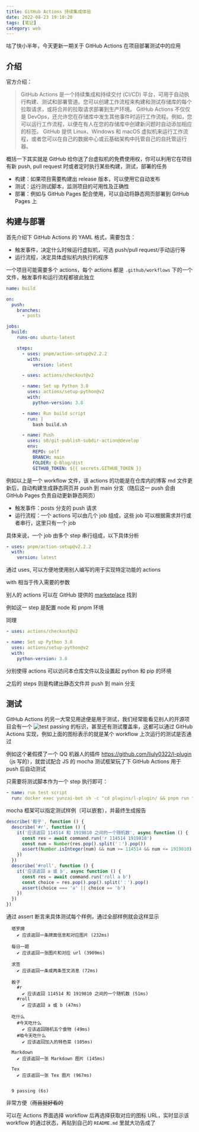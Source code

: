 ```yaml
---
title: GitHub Actions 持续集成体验
date: 2022-08-23 19:10:20
tags: [笔记]
category: web
---
```


咕了快小半年，今天更新一期关于 GitHub Actions 在项目部署测试中的应用

## 介绍

官方介绍：

> GitHub Actions 是一个持续集成和持续交付 (CI/CD) 平台，可用于自动执行构建、测试和部署管道。您可以创建工作流程来构建和测试存储库的每个拉取请求，或将合并的拉取请求部署到生产环境。
GitHub Actions 不仅仅是 DevOps，还允许您在存储库中发生其他事件时运行工作流程。例如，您可以运行工作流程，以便在有人在您的存储库中创建新问题时自动添加相应的标签。
GitHub 提供 Linux、Windows 和 macOS 虚拟机来运行工作流程，或者您可以在自己的数据中心或云基础架构中托管自己的自托管运行器。

<!-- more -->

概括一下其实就是 GitHub 给你送了台虚拟机的免费使用权，你可以利用它在项目有新 push, pull request 时或者定时执行某些构建，测试，部署的任务

- 构建：如果项目需要构建出 release 版本，可以使用它自动发布
- 测试：运行测试脚本，监测项目的可用性及正确性
- 部署：例如与 GitHub Pages 配合使用，可以自动将静态网页部署到 GitHub Pages 上

## 构建与部署

首先介绍下 GitHub Actions 的 YAML 格式，需要包含：

- 触发事件，决定什么时候运行虚拟机，可选 push/pull request/手动运行等
- 运行流程，决定具体虚拟机内执行的程序

一个项目可能需要多个 actions，每个 actions 都是 `.github/workflows` 下的一个文件，触发事件和运行流程都彼此独立

```yaml
name: build

on:
  push:
    branches:
      - posts

jobs:
  build:
    runs-on: ubuntu-latest

    steps:
      - uses: pnpm/action-setup@v2.2.2
        with:
          version: latest

      - uses: actions/checkout@v2

      - name: Set up Python 3.8
        uses: actions/setup-python@v2
        with:
          python-version: 3.8

      - name: Run build script
        run: |
          bash build.sh

      - name: Push
        uses: s0/git-publish-subdir-action@develop
        env:
          REPO: self
          BRANCH: main
          FOLDER: Q-Blog/dist
          GITHUB_TOKEN: ${{ secrets.GITHUB_TOKEN }}

```

例如以上是一个 workflow 文件，该 actions 的功能是在仓库内的博客 md 文件更新后，自动构建生成静态网页并 push 到 main 分支（随后这一 push 会由 GitHub Pages 负责自动更新静态网页）

- 触发事件：posts 分支的 push 请求
- 运行流程：一个 actions 可以由几个 job 组成，这些 job 可以根据需求并行或者串行，这里只有一个 job

具体来说，一个 job 由多个 step 串行组成，以下具体分析

```yaml
- uses: pnpm/action-setup@v2.2.2
  with:
    version: latest
```

通过 uses, 可以方便地使用别人编写的用于实现特定功能的 actions

with 相当于传入需要的参数

别人的 actions 可以在 GitHub 提供的 [marketplace](https://github.com/marketplace?type=actions) 找到

例如这一 step 是配置 node 和 pnpm 环境

同理

```yaml
- uses: actions/checkout@v2

- name: Set up Python 3.8
  uses: actions/setup-python@v2
  with:
    python-version: 3.8
```

分别使得 actions 可以访问本仓库文件以及设置起 python 和 pip 的环境

之后的 steps 则是构建出静态文件并 push 到 main 分支

## 测试

GitHub Actions 的另一大常见用途便是用于测试，我们经常能看见别人的开源项目会有一个 ![test passing](https://github.com/liuly0322/l-plugin/actions/workflows/test.yml/badge.svg?branch=main) 的标识，甚至还有测试覆盖率，这都可以通过 GitHub Actions 实现，例如上面的图标表示的就是某个 workflow 上次运行的测试是否通过

例如这个暑假摸了一个 QQ 机器人的插件 <https://github.com/liuly0322/l-plugin>（js 写的），就尝试配合 JS 的 mocha 测试框架玩了下 GitHub Actions 用于 push 后自动测试

只需要将测试脚本作为一个 step 执行即可：

```yaml
- name: run test script
  run: docker exec yunzai-bot sh -c "cd plugins/l-plugin/ && pnpm run test"
```

mocha 框架可以指定测试样例（可以嵌套），并最终生成报告

```js
describe('骰子', function () {
  describe('#r', function () {
    it('应该返回 114514 和 1919810 之间的一个随机数', async function () {
      const res = await command.run('r 114514 1919810')
      const num = Number(res.pop().split('：').pop())
      assert(Number.isInteger(num) && num >= 114514 && num <= 1919810)
    })
  })
  describe('#roll', function () {
    it('应该返回 a 或 b', async function () {
      const res = await command.run('roll a b')
      const choice = res.pop().pop().split('：').pop()
      assert(choice === 'a' || choice == 'b')
    })
  })
})
```

通过 assert 断言来具体测试每个样例，通过全部样例就会这样显示

```plaintext
  塔罗牌
    ✔ 应该返回一条牌面信息和对应图片 (232ms)

  每日一题
    ✔ 应该返回一张图片和对应 url (3909ms)

  求签
    ✔ 应该返回一条或两条签文消息 (72ms)

  骰子
    #r
      ✔ 应该返回 114514 和 1919810 之间的一个随机数 (51ms)
    #roll
      ✔ 应该返回 a 或 b (47ms)

  吃什么
    #今天吃什么
      ✔ 应该返回随机五个食物 (49ms)
    #咱今天吃什么
      ✔ 应该返回加入的特色菜 (105ms)

  Markdown
    ✔ 应该返回一张 Markdown 图片 (145ms)

  Tex
    ✔ 应该返回一张 Tex 图片 (967ms)


  9 passing (6s)
```

非常方便（~~而且挺好看的~~

可以在 Actions 界面选择 workflow 后再选择获取对应的图标 URL，实时显示该 workflow 的通过状态，再贴到自己的 `README.md` 里就大功告成了